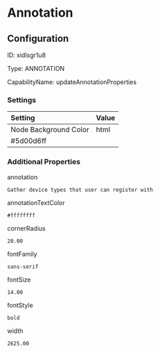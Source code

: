 # Annotation
## Configuration
ID:  xidlsgr1u8

Type: ANNOTATION 

CapabilityName: updateAnnotationProperties

### Settings
| Setting | Value  |
| :------------------------ | ---------------------------------------- |
| Node Background Color | html 
#5d00d6ff | 






### Additional Properties
annotation
```string 
Gather device types that user can register with 
```


annotationTextColor
```html 
#ffffffff
```


cornerRadius
```float64 
20.00
```


fontFamily
```string 
sans-serif
```


fontSize
```float64 
14.00
```


fontStyle
```string 
bold
```


width
```float64 
2625.00
```




